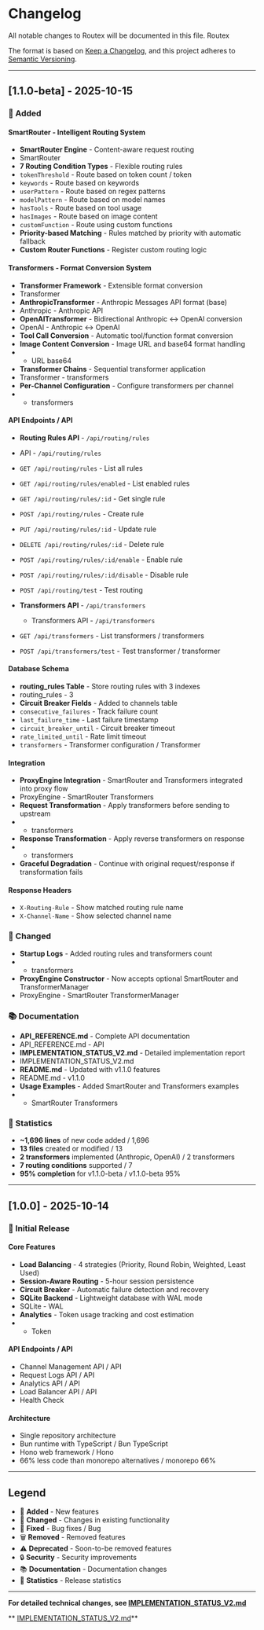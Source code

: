 # Changelog

All notable changes to Routex will be documented in this file.
Routex

The format is based on [Keep a Changelog](https://keepachangelog.com/en/1.0.0/),
and this project adheres to [Semantic Versioning](https://semver.org/spec/v2.0.0.html).

---

## [1.1.0-beta] - 2025-10-15

### 🎯 Added

#### SmartRouter - Intelligent Routing System

- **SmartRouter Engine** - Content-aware request routing
- SmartRouter
- **7 Routing Condition Types** - Flexible routing rules
- `tokenThreshold` - Route based on token count /  token
- `keywords` - Route based on keywords
- `userPattern` - Route based on regex patterns
- `modelPattern` - Route based on model names
- `hasTools` - Route based on tool usage
- `hasImages` - Route based on image content
- `customFunction` - Route using custom functions
- **Priority-based Matching** - Rules matched by priority with automatic fallback
- **Custom Router Functions** - Register custom routing logic

#### Transformers - Format Conversion System

- **Transformer Framework** - Extensible format conversion
- Transformer
- **AnthropicTransformer** - Anthropic Messages API format (base)
- Anthropic  - Anthropic  API
- **OpenAITransformer** - Bidirectional Anthropic ↔ OpenAI conversion
- OpenAI  - Anthropic ↔ OpenAI
- **Tool Call Conversion** - Automatic tool/function format conversion
- **Image Content Conversion** - Image URL and base64 format handling
-  -  URL  base64
- **Transformer Chains** - Sequential transformer application
- Transformer  -  transformers
- **Per-Channel Configuration** - Configure transformers per channel
-  -  transformers

#### API Endpoints / API

- **Routing Rules API** - `/api/routing/rules`
-  API - `/api/routing/rules`
- `GET /api/routing/rules` - List all rules
- `GET /api/routing/rules/enabled` - List enabled rules
- `GET /api/routing/rules/:id` - Get single rule
- `POST /api/routing/rules` - Create rule
- `PUT /api/routing/rules/:id` - Update rule
- `DELETE /api/routing/rules/:id` - Delete rule
- `POST /api/routing/rules/:id/enable` - Enable rule
- `POST /api/routing/rules/:id/disable` - Disable rule
- `POST /api/routing/test` - Test routing

- **Transformers API** - `/api/transformers`
  - Transformers API - `/api/transformers`
- `GET /api/transformers` - List transformers /  transformers
- `POST /api/transformers/test` - Test transformer /  transformer

#### Database Schema

- **routing_rules Table** - Store routing rules with 3 indexes
- routing_rules  - 3
- **Circuit Breaker Fields** - Added to channels table
- `consecutive_failures` - Track failure count
- `last_failure_time` - Last failure timestamp
- `circuit_breaker_until` - Circuit breaker timeout
- `rate_limited_until` - Rate limit timeout
- `transformers` - Transformer configuration / Transformer

#### Integration

- **ProxyEngine Integration** - SmartRouter and Transformers integrated into proxy flow
- ProxyEngine  - SmartRouter  Transformers
- **Request Transformation** - Apply transformers before sending to upstream
-  -  transformers
- **Response Transformation** - Apply reverse transformers on response
-  -  transformers
- **Graceful Degradation** - Continue with original request/response if transformation fails

#### Response Headers

- `X-Routing-Rule` - Show matched routing rule name
- `X-Channel-Name` - Show selected channel name

### 📝 Changed

- **Startup Logs** - Added routing rules and transformers count
-  -  transformers
- **ProxyEngine Constructor** - Now accepts optional SmartRouter and TransformerManager
- ProxyEngine  -  SmartRouter  TransformerManager

### 📚 Documentation

- **API_REFERENCE.md** - Complete API documentation
- API_REFERENCE.md -  API
- **IMPLEMENTATION_STATUS_V2.md** - Detailed implementation report
- IMPLEMENTATION_STATUS_V2.md
- **README.md** - Updated with v1.1.0 features
- README.md -  v1.1.0
- **Usage Examples** - Added SmartRouter and Transformers examples
-  -  SmartRouter  Transformers

### 🎉 Statistics

- **~1,696 lines** of new code added /  1,696
- **13 files** created or modified /  13
- **2 transformers** implemented (Anthropic, OpenAI) /  2  transformers
- **7 routing conditions** supported /  7
- **95% completion** for v1.1.0-beta / v1.1.0-beta  95%

---

## [1.0.0] - 2025-10-14

### 🎉 Initial Release

#### Core Features

- **Load Balancing** - 4 strategies (Priority, Round Robin, Weighted, Least Used)
- **Session-Aware Routing** - 5-hour session persistence
- **Circuit Breaker** - Automatic failure detection and recovery
- **SQLite Backend** - Lightweight database with WAL mode
- SQLite  - WAL
- **Analytics** - Token usage tracking and cost estimation
-  - Token

#### API Endpoints / API

- Channel Management API /  API
- Request Logs API /  API
- Analytics API /  API
- Load Balancer API /  API
- Health Check

#### Architecture

- Single repository architecture
- Bun runtime with TypeScript / Bun TypeScript
- Hono web framework / Hono
- 66% less code than monorepo alternatives /  monorepo  66%

---

## Legend

- 🎯 **Added** - New features
- 📝 **Changed** - Changes in existing functionality
- 🐛 **Fixed** - Bug fixes / Bug
- 🗑️ **Removed** - Removed features
- ⚠️ **Deprecated** - Soon-to-be removed features
- 🔒 **Security** - Security improvements
- 📚 **Documentation** - Documentation changes
- 🎉 **Statistics** - Release statistics

---

**For detailed technical changes, see [IMPLEMENTATION_STATUS_V2.md](./IMPLEMENTATION_STATUS_V2.md)**

** [IMPLEMENTATION_STATUS_V2.md](./IMPLEMENTATION_STATUS_V2.md)**

